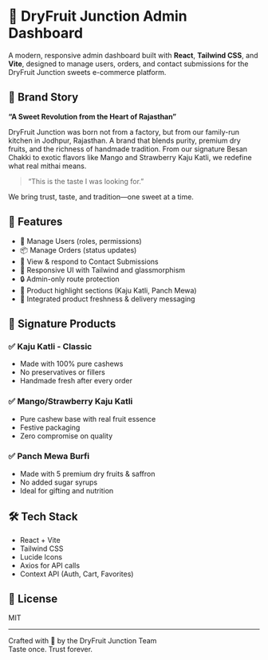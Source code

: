 
# 🍬 DryFruit Junction Admin Dashboard

A modern, responsive admin dashboard built with **React**, **Tailwind CSS**, and **Vite**, designed to manage users, orders, and contact submissions for the DryFruit Junction sweets e-commerce platform.

## 🌟 Brand Story

**“A Sweet Revolution from the Heart of Rajasthan”**

DryFruit Junction was born not from a factory, but from our family-run kitchen in Jodhpur, Rajasthan. A brand that blends purity, premium dry fruits, and the richness of handmade tradition. From our signature Besan Chakki to exotic flavors like Mango and Strawberry Kaju Katli, we redefine what real mithai means.

> “This is the taste I was looking for.”

We bring trust, taste, and tradition—one sweet at a time.

## 🚀 Features

- 👥 Manage Users (roles, permissions)
- 📦 Manage Orders (status updates)
- 💬 View & respond to Contact Submissions
- 🌈 Responsive UI with Tailwind and glassmorphism
- 🔒 Admin-only route protection
- 🎁 Product highlight sections (Kaju Katli, Panch Mewa)
- 🧁 Integrated product freshness & delivery messaging

## 🧁 Signature Products

### ✅ Kaju Katli - Classic
- Made with 100% pure cashews
- No preservatives or fillers
- Handmade fresh after every order

### ✅ Mango/Strawberry Kaju Katli
- Pure cashew base with real fruit essence
- Festive packaging
- Zero compromise on quality

### ✅ Panch Mewa Burfi
- Made with 5 premium dry fruits & saffron
- No added sugar syrups
- Ideal for gifting and nutrition

## 🛠️ Tech Stack

- React + Vite
- Tailwind CSS
- Lucide Icons
- Axios for API calls
- Context API (Auth, Cart, Favorites)


## 📄 License

MIT

---

Crafted with 💖 by the DryFruit Junction Team  
Taste once. Trust forever.
